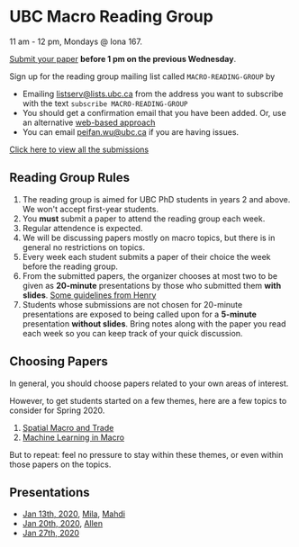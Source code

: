 # UBC Macro Reading Group

11 am - 12 pm, Mondays @ Iona 167.

[Submit your paper](https://forms.gle/Y6HvEhWpDhhpna4bA) **before 1 pm on the previous Wednesday**.

Sign up for the reading group mailing list called `MACRO-READING-GROUP` by
- Emailing listserv@lists.ubc.ca from the address you want to subscribe with the text  `subscribe MACRO-READING-GROUP`
- You should get a confirmation email that you have been added.  Or, use an alternative [web-based approach](https://ubc.service-now.com/kb_view_customer.do?sysparm_article=KB0014681)
- You can email peifan.wu@ubc.ca if you are having issues.

[Click here to view all the submissions](https://docs.google.com/spreadsheets/d/1h-rqQbGvUtaX_JRdKjKhG3VokFTNBPkyRNzx2EL0Wg8/edit?usp=sharing)

## Reading Group Rules
1. The reading group is aimed for UBC PhD students in years 2 and above.  We won't accept first-year students.
1. You **must** submit a paper to attend the reading group each week.
1. Regular attendence is expected. 
1. We will be discussing papers mostly on macro topics, but there is in general no restrictions on topics.
1. Every week each student submits a paper of their choice the week before the reading group.
1. From the submitted papers, the organizer chooses at most two to be given as **20-minute** presentations by those who submitted them **with slides**. [Some guidelines from Henry](guidelines_Henry.md)
1. Students whose submissions are not chosen for 20-minute presentations are exposed to being called upon for a **5-minute** presentation **without slides**.  Bring notes along with the paper you read each week so you can keep track of your quick discussion.

## Choosing Papers
In general, you should choose papers related to your own  areas of interest.

However, to get students started on a few themes, here are a few topics to consider for Spring 2020.
1. [Spatial Macro and Trade](spatial_list.md)
1. [Machine Learning in Macro](machine_learning_macro.md)

But to repeat: feel no pressure to stay within these themes, or even within those papers on the topics.

## Presentations
- [Jan 13th, 2020](2020_Spring/Jan_13th.md), [Mila](2020_Spring/Mila_Jan_13th.pdf), [Mahdi](2020_Spring/Mahdi_Jan_13th.pdf)
- [Jan 20th, 2020](2020_Spring/Jan_20th.md), [Allen](2020_Spring/Allen_Jan_20th.pdf)
- [Jan 27th, 2020](2020_Spring/Jan_27th.md)
